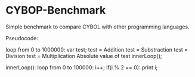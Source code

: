 # CYBOP-Benchmark

Simple benchmark to compare CYBOL with other programming languages.

Pseudocode:

loop from 0 to 1000000:
  var test;
  test = Addition
  test = Substraction
  test = Division
  test = Multiplication
  Absolute value of test
  innerLoop();
  
  
  
innerLoop():
  loop from 0 to 100000:
    i++;
    if(i % 2 == 0):
      print i;
    
